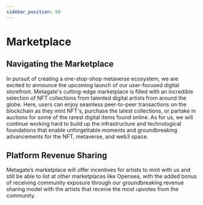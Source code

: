 ```yaml
---
sidebar_position: 60
---
```


# Marketplace

## Navigating the Marketplace

In pursuit of creating a one-stop-shop metaverse ecosystem, we are excited to announce the upcoming launch of our user-focused digital storefront. Metagate's cutting-edge marketplace is filled with an incredible selection of NFT collections from talented digital artists from around the globe. Here, users can enjoy seamless peer-to-peer transactions on the blockchain as they mint NFT's, purchase the latest collections, or partake in auctions for some of the rarest digital items found online. As for us, we will continue working hard to build up the infrastructure and technological foundations that enable unforgettable moments and groundbreaking advancements for the NFT, metaverse, and web3 space.

## Platform Revenue Sharing

Metagate’s marketplace will offer incentives for artists to mint with us and still be able to list at other marketplaces like Opensea, with the added bonus of receiving community exposure through our groundbreaking revenue sharing model with the artists that receive the most upvotes from the community.
